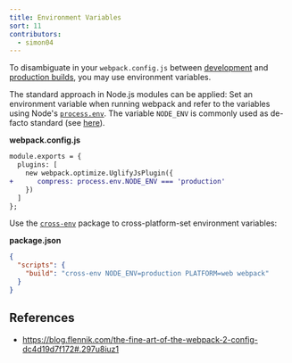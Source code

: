 ```yaml
---
title: Environment Variables
sort: 11
contributors:
  - simon04
---
```


To disambiguate in your `webpack.config.js` between [development](/guides/development) and [production builds](/guides/production), you may use environment variables.

The standard approach in Node.js modules can be applied: Set an environment variable when running webpack and refer to the variables using Node's [`process.env`](https://nodejs.org/api/process.html#process_process_env). The variable `NODE_ENV` is commonly used as de-facto standard (see [here](https://dzone.com/articles/what-you-should-know-about-node-env)).

**webpack.config.js**

```diff
module.exports = {
  plugins: [
    new webpack.optimize.UglifyJsPlugin({
+      compress: process.env.NODE_ENV === 'production'
    })
  ]
};
```

Use the [`cross-env`](https://www.npmjs.com/package/cross-env) package to cross-platform-set environment variables:

**package.json**

```json
{
  "scripts": {
    "build": "cross-env NODE_ENV=production PLATFORM=web webpack"
  }
}
```


## References

* https://blog.flennik.com/the-fine-art-of-the-webpack-2-config-dc4d19d7f172#.297u8iuz1
